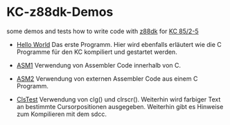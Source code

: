 # KC-z88dk-Demos
some demos and tests how to write code with [z88dk](https://github.com/z88dk/z88dk) for [KC 85/2-5](https://de.wikipedia.org/wiki/Kleincomputer_KC_85/2-4)

- [Hello World](HelloWorld/) 
Das erste Programm. Hier wird ebenfalls erläutert wie die C Programme für den KC kompiliert und gestartet werden.

- [ASM1](asm1/)
Verwendung von Assembler Code innerhalb von C.

- [ASM2](asm2/)
Verwendung von externen Assembler Code aus einem C Programm.

- [ClsTest](ClsTest/)
Verwendung von clg() und clrscr(). Weiterhin wird farbiger Text an bestimmte Cursorpositionen ausgegeben. Weiterhin gibt es Hinweise zum Kompilieren mit dem sdcc.